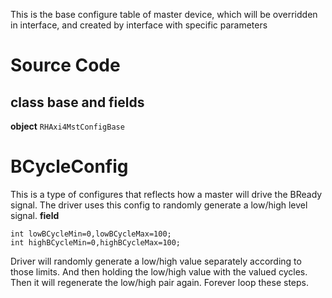 This is the base configure table of master device, which will be overridden in interface, and created by interface with specific parameters

# Source Code
## class base and fields
**object** `RHAxi4MstConfigBase`

# BCycleConfig
This is a type of configures that reflects how a master will drive the BReady signal. The driver uses this config to randomly generate a low/high level signal.
**field**
```
int lowBCycleMin=0,lowBCycleMax=100;
int highBCycleMin=0,highBCycleMax=100;
```
Driver will randomly generate a low/high value separately according to those limits. And then holding the low/high value with the valued cycles. Then it will regenerate the low/high pair again. Forever loop these steps.



